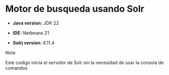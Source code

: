 # Motor de busqueda usando Solr

- **Java version:** JDK 22
+ **IDE:** Netbeans 21
- **Solrj version:** 8.11.4

> [!Note]
> Este codigo inicia el servidor de Solr sin la necesidad de usar la consola de comandos
